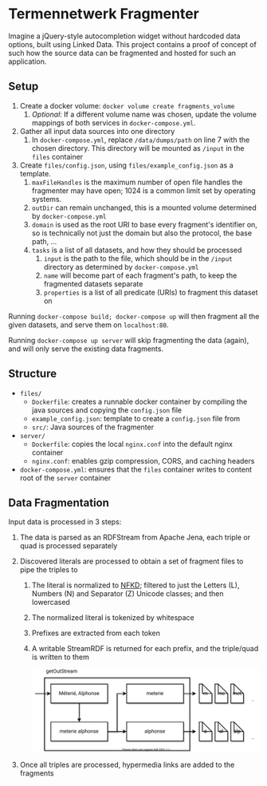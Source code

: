 # Termennetwerk Fragmenter

Imagine a jQuery-style autocompletion widget without hardcoded data options, built using Linked Data. This project contains a proof of concept of such how the source data can be fragmented and hosted for such an application.

## Setup

1. Create a docker volume: `docker volume create fragments_volume`
   1. _Optional_: If a different volume name was chosen, update the volume mappings of both services in `docker-compose.yml`.
2. Gather all input data sources into one directory
   1. In `docker-compose.yml`, replace `/data/dumps/path` on line 7 with the chosen directory. This directory will be mounted as `/input` in the `files` container
3. Create `files/config.json`, using `files/example_config.json` as a template.
   1. `maxFileHandles` is the maximum number of open file handles the fragmenter may have open; 1024 is a common limit set by operating systems.
   2. `outDir` can remain unchanged, this is a mounted volume determined by `docker-compose.yml`
   3. `domain` is used as the root URI to base every fragment's identifier on, so is technically not just the domain but also the protocol, the base path, ... 
   4. `tasks` is a list of all datasets, and how they should be processed
      1. `input` is the path to the file, which should be in the `/input` directory as determined by `docker-compose.yml`
      2. `name` will become part of each fragment's path, to keep the fragmented datasets separate
      3. `properties` is a list of all predicate (URIs) to fragment this dataset on

Running `docker-compose build; docker-compose up` will then fragment all the given datasets, and serve them on `localhost:80`. 

Running `docker-compose up server` will skip fragmenting the data (again), and will only serve the existing data fragments.

## Structure

* `files/`
  * `Dockerfile`: creates a runnable docker container by compiling the java sources and copying the `config.json` file
  * `example_config.json`: template to create a `config.json` file from
  * `src/`: Java sources of the fragmenter
* `server/`
  * `Dockerfile`: copies the local `nginx.conf` into the default nginx container
  * `nginx.conf`: enables gzip compression, CORS, and caching headers
* `docker-compose.yml`: ensures that the `files` container writes to content root of the `server` container 

## Data Fragmentation

Input data is processed in 3 steps:

1. The data is parsed as an RDFStream from Apache Jena, each triple or quad is processed separately

2. Discovered literals are processed to obtain a set of fragment files to pipe the triples to

   1. The literal is normalized to [NFKD](http://www.unicode.org/reports/tr15/#Normalization_Forms_Table); filtered to just the Letters (L), Numbers (N) and Separator (Z) Unicode classes; and then lowercased

   2. The normalized literal is tokenized by whitespace

   3. Prefixes are extracted from each token

   4. A writable StreamRDF is returned for each prefix, and the triple/quad is written to them

      ![files](./img/files.svg) 

3. Once all triples are processed, hypermedia links are added to the fragments



